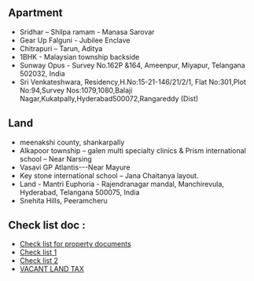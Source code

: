 ## Apartment
- Sridhar – Shilpa ramam - Manasa Sarovar
- Gear Up Falguni - Jubilee Enclave
- Chitrapuri – Tarun, Aditya
- 1BHK - Malaysian township backside 
- Sunway Opus - Survey No.162P &164, Ameenpur, Miyapur, Telangana 502032, India
- Sri Venkateshwara, Residency,H.No:15-21-146/21/2/1, Flat No:301,Plot No:94,Survey Nos:1079,1080,Balaji Nagar,Kukatpally,Hyderabad500072,Rangareddy (Dist)

## Land
- meenakshi county, shankarpally
- Alkapoor township – galen multi specialty clinics & Prism international school – Near Narsing 
- Vasavi GP Atlantis---Near Mayure 
- Key stone international school – Jana Chaitanya layout. 
- Land - Mantri Euphoria - Rajendranagar mandal, Manchirevula, Hyderabad, Telangana 500075, India
- Snehita Hills, Peeramcheru

## Check list doc :
- [Check list for property documents](https://www.nitinbhatia.in/real-estate/property-document/)
- [Check list 1](https://www.relakhs.com/checklist-important-property-documents/)
- [Check list 2](https://www.ideasforindia.in/topics/macroeconomics/land-records-and-titles-in-india.html)
- [VACANT LAND TAX](https://www.ghmc.gov.in/Property_Tax/Procedure_Vacant%20Land%20Tax.pdf)
